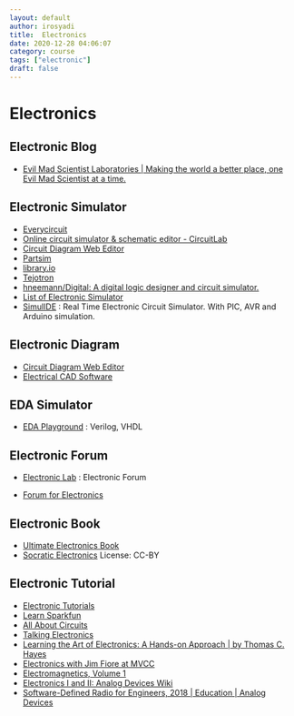 ```yaml
---
layout: default
author: irosyadi
title:  Electronics
date: 2020-12-28 04:06:07
category: course
tags: ["electronic"]
draft: false
---
```


# Electronics

## Electronic Blog
* [Evil Mad Scientist Laboratories | Making the world a better place, one Evil Mad Scientist at a time.](https://www.evilmadscientist.com/)

## Electronic Simulator
- [Everycircuit](https://everycircuit.com/app/)
- [Online circuit simulator & schematic editor - CircuitLab](https://www.circuitlab.com/)
- [Circuit Diagram Web Editor](https://www.circuit-diagram.org/editor/)
- [Partsim](https://www.partsim.com/)
- [library.io](https://library.io/)
- [Tejotron](https://www.tejotron.com/)
- [hneemann/Digital: A digital logic designer and circuit simulator.](https://github.com/hneemann/Digital)
- [List of Electronic Simulator](https://www.electronics-lab.com/downloads/)
- [SimulIDE](https://www.simulide.com/2020/09/simulide0413-released.html) : Real Time Electronic Circuit Simulator. With PIC, AVR and Arduino simulation.

## Electronic Diagram
- [Circuit Diagram Web Editor](https://www.circuit-diagram.org/editor/)
- [Electrical CAD Software](https://www.proficad.com/)

## EDA Simulator
- [EDA Playground](https://www.edaplayground.com/) : Verilog, VHDL

## Electronic Forum
- [Electronic Lab](https://www.electronics-lab.com/) : Electronic Forum
* [Forum for Electronics](https://www.edaboard.com/)

## Electronic Book
- [Ultimate Electronics Book](https://ultimateelectronicsbook.com/)
- [Socratic Electronics](https://www.ibiblio.org/kuphaldt/socratic/index.html) License: CC-BY

## Electronic Tutorial
- [Electronic Tutorials](https://www.electronics-tutorials.ws/)
- [Learn Sparkfun](https://learn.sparkfun.com/)
- [All About Circuits](https://www.allaboutcircuits.com)
- [Talking Electronics](http://www.talkingelectronics.com/)
- [Learning the Art of Electronics: A Hands-on Approach | by Thomas C. Hayes](https://learningtheartofelectronics.com/)
- [Electronics with Jim Fiore at MVCC](https://www2.mvcc.edu//users/faculty/jfiore/index.cfm)
- [Electromagnetics, Volume 1](https://vtechworks.lib.vt.edu/handle/10919/84164)
- [Electronics I and II: Analog Devices Wiki](https://wiki.analog.com/university/courses/electronics/text/electronics-toc)
- [Software-Defined Radio for Engineers, 2018 | Education | Analog Devices](https://www.analog.com/en/education/education-library/software-defined-radio-for-engineers.html#)